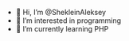 - 👋 Hi, I’m @ShekleinAleksey
- 👀 I’m interested in programming
- 🌱 I’m currently learning PHP

<!---
ShekleinAleksey/ShekleinAleksey is a ✨ special ✨ repository because its `README.md` (this file) appears on your GitHub profile.
You can click the Preview link to take a look at your changes.
--->
